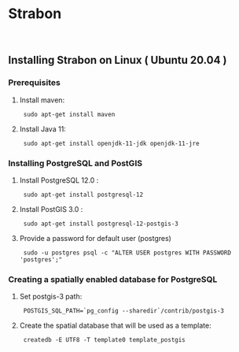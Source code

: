 # Strabon
<br/>

## Installing Strabon on Linux ( Ubuntu 20.04 )

### Prerequisites

1. Install maven:

        sudo apt-get install maven

2. Install Java 11:

        sudo apt-get install openjdk-11-jdk openjdk-11-jre

### Installing PostgreSQL and PostGIS

1. Install PostgreSQL 12.0 :

        sudo apt-get install postgresql-12

2. Install PostGIS 3.0 :

        sudo apt-get install postgresql-12-postgis-3

3. Provide a password for default user (postgres)

        sudo -u postgres psql -c "ALTER USER postgres WITH PASSWORD 'postgres';"
        
### Creating a spatially enabled database for PostgreSQL

1. Set postgis-3 path:

        POSTGIS_SQL_PATH=`pg_config --sharedir`/contrib/postgis-3
        
2. Create the spatial database that will be used as a template:

        createdb -E UTF8 -T template0 template_postgis
